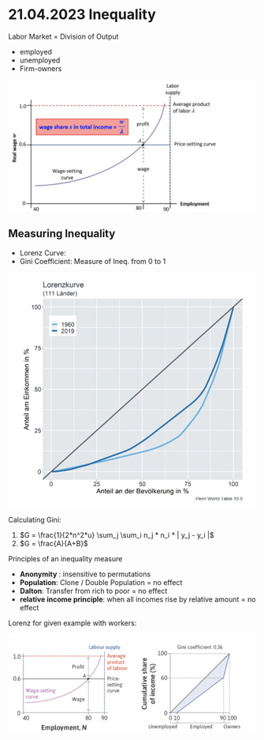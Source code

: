 # 21.04.2023 Inequality

Labor Market = Division of Output

- employed
- unemployed
- Firm-owners

![img](../images/2023-04-27_09-44-42.jpg)

## Measuring Inequality

- Lorenz Curve: 
- Gini Coefficient: Measure of Ineq. from 0 to 1

![2022-10-13_15.03.02](../images/2022-10-13_15.03.02.jpg)

Calculating Gini:

1. $G = \frac{1}{2*n^2*u} \sum_j \sum_i n_j * n_i * | y_j - y_i |$
2. $G = \frac{A}{A+B}$



Principles of an inequality measure

- **Anonymity** : insensitive to permutations
- **Population**: Clone / Double Population = no effect
- **Dalton**: Transfer from rich to poor = no effect
- **relative income principle**: when all incomes rise by relative amount = no effect

Lorenz for given example with workers:

![img](../images/2023-04-27_09-52-29.jpg)
